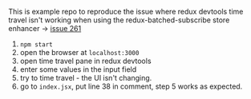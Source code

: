 This is example repo to reproduce the issue where redux devtools time travel isn't working when using the redux-batched-subscribe store enhancer -> [issue 261](https://github.com/zalmoxisus/redux-devtools-extension/issues/261)

1. `npm start`
2. open the browser at `localhost:3000`
3. open time travel pane in redux devtools
4. enter some values in the input field
5. try to time travel - the UI isn't changing.
6. go to `index.jsx`, put line 38 in comment, step 5 works as expected.
